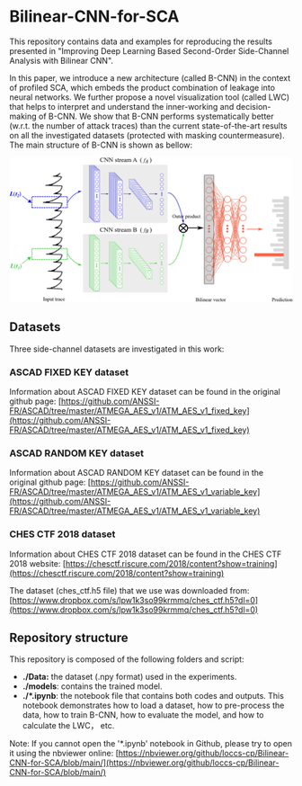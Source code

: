 # Bilinear-CNN-for-SCA

This repository contains data and examples for reproducing the results presented in "Improving Deep Learning Based Second-Order Side-Channel Analysis with Bilinear CNN". 

In this paper, we introduce a new architecture (called B-CNN) in the context of profiled SCA, which embeds the product combination of leakage into neural networks. We further propose a novel visualization tool (called LWC) that helps to interpret and understand the inner-working and decision-making of B-CNN. We show that B-CNN performs systematically better (w.r.t. the number of attack traces) than the current state-of-the-art results on all the investigated datasets (protected with masking countermeasure). The main structure of B-CNN is shown as bellow:

<div align="center">
	<img src="https://github.com/loccs-cp/Bilinear-CNN-for-SCA/raw/main/figure/B-CNN.jpg" alt="Editor" width="600">
</div>

## Datasets

Three side-channel datasets are investigated in this work:

### ASCAD FIXED KEY dataset
Information about ASCAD FIXED KEY dataset can be found in the original github page: [https://github.com/ANSSI-FR/ASCAD/tree/master/ATMEGA_AES_v1/ATM_AES_v1_fixed_key](https://github.com/ANSSI-FR/ASCAD/tree/master/ATMEGA_AES_v1/ATM_AES_v1_fixed_key)

### ASCAD RANDOM KEY dataset
Information about ASCAD RANDOM KEY dataset can be found in the original github page: [https://github.com/ANSSI-FR/ASCAD/tree/master/ATMEGA_AES_v1/ATM_AES_v1_variable_key](https://github.com/ANSSI-FR/ASCAD/tree/master/ATMEGA_AES_v1/ATM_AES_v1_variable_key)

### CHES CTF 2018 dataset
Information about CHES CTF 2018 dataset can be found in the CHES CTF 2018 website: [https://chesctf.riscure.com/2018/content?show=training](https://chesctf.riscure.com/2018/content?show=training)

The dataset (ches_ctf.h5 file) that we use was downloaded from: [https://www.dropbox.com/s/lpw1k3so99krmmq/ches_ctf.h5?dl=0](https://www.dropbox.com/s/lpw1k3so99krmmq/ches_ctf.h5?dl=0)

## Repository structure
This repository is composed of the following folders and script:

- **./Data:** the dataset (.npy format) used in the experiments. 
- **./models**: contains the trained model.
- **./\*.ipynb**: the notebook file that contains both codes and outputs. This notebook demonstrates how to load a dataset, how to pre-process the data, how to train B-CNN, how to evaluate the model, and how to calculate the LWC， etc.

Note: If you cannot open the '*.ipynb' notebook in Github, please try to open it using the nbviewer online: [https://nbviewer.org/github/loccs-cp/Bilinear-CNN-for-SCA/blob/main/](https://nbviewer.org/github/loccs-cp/Bilinear-CNN-for-SCA/blob/main/)
